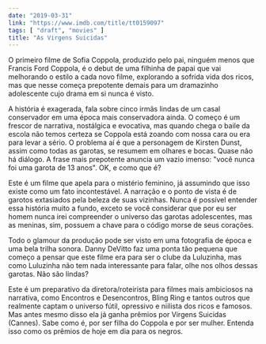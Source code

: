 ```yaml
---
date: "2019-03-31"
link: "https://www.imdb.com/title/tt0159097"
tags: [ "draft", "movies" ]
title: "As Virgens Suicidas"
---
```

O primeiro filme de Sofia Coppola, produzido pelo pai, ninguém menos que Francis Ford Coppola, é o debut de uma filhinha de papai que vai melhorando o estilo a cada novo filme, explorando a sofrida vida dos ricos, mas que nesse começa prepotente demais para um dramazinho adolescente cujo drama em si nunca é visto.

A história é exagerada, fala sobre cinco irmãs lindas de um casal conservador em uma época mais conservadora ainda. O começo é um frescor de narrativa, nostálgica e evocativa, mas quando chega o baile da escola não temos certeza se Coppola está zoando com nossa cara ou era para levar a sério. O problema aí é que a personagem de Kirsten Dunst, assim como todas as garotas, se resumem em olhares e bocas. Quase não há diálogo. A frase mais prepotente anuncia um vazio imenso: "você nunca foi uma garota de 13 anos". OK, e como que é?

Este é um filme que apela para o mistério feminino, já assumindo que isso existe como um fato incontestável. A narração e o ponto de vista é de garotos extasiados pela beleza de suas vizinhas. Nunca é possível entender essa história muito a fundo, exceto se você considerar que por eu ser homem nunca irei compreender o universo das garotas adolescentes, mas as meninas, sim, possuem a chave para o código morse de seus corações.

Todo o glamour da produção pode ser visto em uma fotografia de época e uma bela trilha sonora. Danny DeVitto faz uma ponta tão pequena que começo a pensar que este filme era para ser o clube da Luluzinha, mas como Luluzinha não tem nada interessante para falar, olhe nos olhos dessas garotas. Não são lindas?

Este é um preparativo da diretora/roteirista para filmes mais ambiciosos na narrativa, como Encontros e Desencontros, Bling Ring e tantos outros que realmente captam o universo fútil, opressivo e niilista dos ricos e famosos. Mas antes mesmo disso ela já ganha prêmios por Virgens Suicidas (Cannes). Sabe como é, por ser filha do Coppola e por ser mulher. Entenda isso como os prêmios de hoje em dia para os negros.
